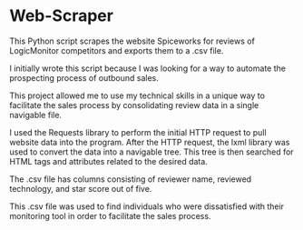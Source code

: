 # Web-Scraper
This Python script scrapes the website Spiceworks for reviews of LogicMonitor competitors and exports them to a .csv file.

I initially wrote this script because I was looking for a way to automate the prospecting process of outbound sales.

This project allowed me to use my technical skills in a unique way to facilitate the sales process by consolidating review
data in a single navigable file.

I used the Requests library to perform the initial HTTP request to pull website data into the program.
After the HTTP request, the lxml library was used to convert the data into a navigable tree.
This tree is then searched for HTML tags and attributes related to the desired data.

The .csv file has columns consisting of reviewer name, reviewed technology, and star score out of five.

This .csv file was used to find individuals who were dissatisfied with their monitoring tool in order to facilitate the sales
process.
